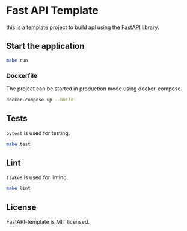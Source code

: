 # Fast API Template

this is a template project to build api using the [FastAPI](https://github.com/tiangolo/fastapi) library.

## Start the application

```sh
make run
```

### Dockerfile

The project can be started in production mode using docker-compose

```sh
docker-compose up --build
```

## Tests

`pytest` is used for testing.

```sh
make test
```

## Lint

`flake8` is used for linting.

```sh
make lint
```

## License

FastAPI-template is MIT licensed.


